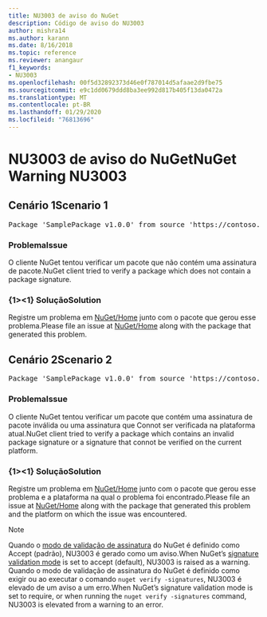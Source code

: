 ```yaml
---
title: NU3003 de aviso do NuGet
description: Código de aviso do NU3003
author: mishra14
ms.author: karann
ms.date: 8/16/2018
ms.topic: reference
ms.reviewer: anangaur
f1_keywords:
- NU3003
ms.openlocfilehash: 00f5d32892373d46e0f787014d5afaae2d9fbe75
ms.sourcegitcommit: e9c1dd0679ddd8ba3ee992d817b405f13da0472a
ms.translationtype: MT
ms.contentlocale: pt-BR
ms.lasthandoff: 01/29/2020
ms.locfileid: "76813696"
---
```

# <a name="nuget-warning-nu3003"></a><span data-ttu-id="84cdc-103">NU3003 de aviso do NuGet</span><span class="sxs-lookup"><span data-stu-id="84cdc-103">NuGet Warning NU3003</span></span>

## <a name="scenario-1"></a><span data-ttu-id="84cdc-104">Cenário 1</span><span class="sxs-lookup"><span data-stu-id="84cdc-104">Scenario 1</span></span>

<pre>Package 'SamplePackage v1.0.0' from source 'https://contoso.com/index.json': The package is not signed. Unable to verify signature from an unsigned package.</pre>

### <a name="issue"></a><span data-ttu-id="84cdc-105">Problema</span><span class="sxs-lookup"><span data-stu-id="84cdc-105">Issue</span></span>

<span data-ttu-id="84cdc-106">O cliente NuGet tentou verificar um pacote que não contém uma assinatura de pacote.</span><span class="sxs-lookup"><span data-stu-id="84cdc-106">NuGet client tried to verify a package which does not contain a package signature.</span></span>


### <a name="solution"></a><span data-ttu-id="84cdc-107">{1&gt;&lt;1} Solução</span><span class="sxs-lookup"><span data-stu-id="84cdc-107">Solution</span></span>

<span data-ttu-id="84cdc-108">Registre um problema em [NuGet/Home](https://github.com/NuGet/Home/issues) junto com o pacote que gerou esse problema.</span><span class="sxs-lookup"><span data-stu-id="84cdc-108">Please file an issue at [NuGet/Home](https://github.com/NuGet/Home/issues) along with the package that generated this problem.</span></span>



## <a name="scenario-2"></a><span data-ttu-id="84cdc-109">Cenário 2</span><span class="sxs-lookup"><span data-stu-id="84cdc-109">Scenario 2</span></span>

<pre>Package 'SamplePackage v1.0.0' from source 'https://contoso.com/index.json': The package signature is invalid or cannot be verified on this platform.</pre>

### <a name="issue"></a><span data-ttu-id="84cdc-110">Problema</span><span class="sxs-lookup"><span data-stu-id="84cdc-110">Issue</span></span>

<span data-ttu-id="84cdc-111">O cliente NuGet tentou verificar um pacote que contém uma assinatura de pacote inválida ou uma assinatura que Connot ser verificada na plataforma atual.</span><span class="sxs-lookup"><span data-stu-id="84cdc-111">NuGet client tried to verify a package which contains an invalid package signature or a signature that connot be verified on the current platform.</span></span>


### <a name="solution"></a><span data-ttu-id="84cdc-112">{1&gt;&lt;1} Solução</span><span class="sxs-lookup"><span data-stu-id="84cdc-112">Solution</span></span>

<span data-ttu-id="84cdc-113">Registre um problema em [NuGet/Home](https://github.com/NuGet/Home/issues) junto com o pacote que gerou esse problema e a plataforma na qual o problema foi encontrado.</span><span class="sxs-lookup"><span data-stu-id="84cdc-113">Please file an issue at [NuGet/Home](https://github.com/NuGet/Home/issues) along with the package that generated this problem and the platform on which the issue was encountered.</span></span>

> [!Note]
> <span data-ttu-id="84cdc-114">Quando o [modo de validação de assinatura](../../consume-packages/installing-signed-packages.md#configure-package-signature-requirements) do NuGet é definido como Accept (padrão), NU3003 é gerado como um aviso.</span><span class="sxs-lookup"><span data-stu-id="84cdc-114">When NuGet’s [signature validation mode](../../consume-packages/installing-signed-packages.md#configure-package-signature-requirements) is set to accept (default), NU3003 is raised as a warning.</span></span> <span data-ttu-id="84cdc-115">Quando o modo de validação de assinatura do NuGet é definido como exigir ou ao executar o comando `nuget verify -signatures`, NU3003 é elevado de um aviso a um erro.</span><span class="sxs-lookup"><span data-stu-id="84cdc-115">When NuGet’s signature validation mode is set to require, or when running the `nuget verify -signatures` command, NU3003 is elevated from a warning to an error.</span></span> 
